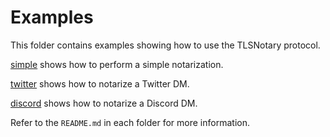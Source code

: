 # Examples

This folder contains examples showing how to use the TLSNotary protocol. 

[simple](./simple/) shows how to perform a simple notarization.

[twitter](./twitter/) shows how to notarize a Twitter DM.

[discord](./discord/) shows how to notarize a Discord DM.

Refer to the `README.md` in each folder for more information.

